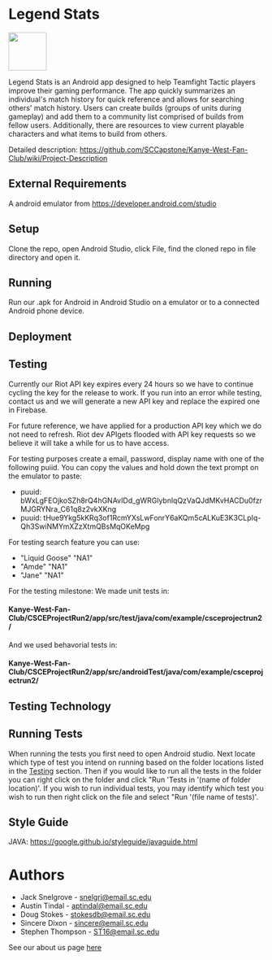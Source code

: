 # Legend Stats
<img src="https://user-images.githubusercontent.com/46630936/165160007-e19fae42-ba31-46f4-8f18-881f2476a868.png" width="75">

Legend Stats is an Android app designed to help Teamfight Tactic players improve their gaming performance. The app quickly summarizes an individual's match history for quick reference and allows for searching others' match history. Users can create builds (groups of units during gameplay) and add them to a community list comprised of builds from fellow users. Additionally, there are resources to view current playable characters and what items to build from others.

Detailed description: https://github.com/SCCapstone/Kanye-West-Fan-Club/wiki/Project-Description

## External Requirements
A android emulator from https://developer.android.com/studio

## Setup
Clone the repo, open Android Studio, click File, find the cloned repo in file directory and open it. 

## Running
Run our .apk for Android in Android Studio on a emulator or to a connected Android phone device.

## Deployment

## Testing
Currently our Riot API key expires every 24 hours so we have to continue cycling the key for the release to work.
If you run into an error while testing, contact us and we will generate a new API key and replace the expired one in Firebase.

For future reference, we have applied for a production API key which we do not need to refresh. 
Riot dev APIgets flooded with API key requests so we believe it will take a while for us to have access.

For testing purposes create a email, password, display name with one of the following puiid. You can copy the values and hold down the text prompt on the emulator to paste:
  * puuid: bWxLgFEOjkoSZh8rQ4hGNAvIDd_gWRGlybnlqQzVaQJdMKvHACDu0fzrMJGRYNra_C61q8z2vkXKng
  * puuid: tHue9Ykg5kKRq3of1RcmYXsLwFonrY6aKQm5cALKuE3K3CLpIq-Qh3SwiNMYmXZzXtmQBsMqOKeMpg
      
For testing search feature you can use:
  * "Liquid Goose" "NA1"
  * "Amde" "NA1"
  * "Jane" "NA1"

For the testing milestone: 
We made unit tests in:
#### Kanye-West-Fan-Club/CSCEProjectRun2/app/src/test/java/com/example/csceprojectrun2/ 
And we used behavorial tests in:
#### Kanye-West-Fan-Club/CSCEProjectRun2/app/src/androidTest/java/com/example/csceprojectrun2/

## Testing Technology

## Running Tests
When running the tests you first need to open Android studio. Next locate which type of test you intend on running based on the folder locations listed in the [Testing](https://github.com/SCCapstone/Kanye-West-Fan-Club/tree/Stephen-Thompson#testing) section. Then if you would like to run all the tests in the folder you can right click on the folder and click "Run 'Tests in '(name of folder location)'. If you wish to run individual tests, you may identify which test you wish to run then right click on the file and select "Run '(file name of tests)'.

## Style Guide
JAVA: https://google.github.io/styleguide/javaguide.html

# Authors
* Jack Snelgrove - snelgrj@email.sc.edu
* Austin Tindal - aptindal@email.sc.edu
* Doug Stokes - stokesdb@email.sc.edu
* Sincere Dixon - sincere@email.sc.edu
* Stephen Thompson - ST16@email.sc.edu

See our about us page [here](https://github.com/SCCapstone/Kanye-West-Fan-Club/blob/main/about.md)

